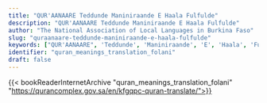 ```yaml
---
title: "QUR'AANAARE Teddunde Maniniraande E Haala Fulfulde"
description: "QUR'AANAARE Teddunde Maniniraande E Haala Fulfulde"
author: "The National Association of Local Languages in Burkina Faso"
slug: "quraanaare-teddunde-maniniraande-e-haala-fulfulde"
keywords: ["QUR'AANAARE", 'Teddunde', 'Maniniraande', 'E', 'Haala', 'Fulfulde', 'quran', 'meaning', 'translation', 'book', 'download', 'pdf', 'islam']
identifier: "quran_meanings_translation_folani"
draft: false
---
```


{{< bookReaderInternetArchive "quran_meanings_translation_folani" "https://qurancomplex.gov.sa/en/kfgqpc-quran-translate/">}}
